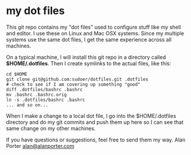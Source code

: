 
# my dot files

This git repo contains my "dot files" used to configure
stuff like my shell and editor.  I use these on Linux
and Mac OSX systems.  Since my multiple systems use the
same dot files, I get the same experience across all
machines.

On a typical machine, I will install this git repo in
a directory called **$HOME/.dotfiles**.  Then I create
symlinks to the actual files, like this:

    cd $HOME
    git clone git@github.com:sudoer/dotfiles.git .dotfiles
    # check to see if I am covering up something "good"
    diff .dotfiles/bashrc .bashrc
    mv .bashrc .bashrc.orig
    ln -s .dotfiles/bashrc .bashrc
    ... and so on...

When I make a change to a local dot file, I go into the
$HOME/.dotfiles directory and do my git commits and push
them up here so I can see that same change on my other
machines.

If you have questions or suggestions, feel free to send
them my way.
                        Alan Porter
                        alan@alanporter.com

